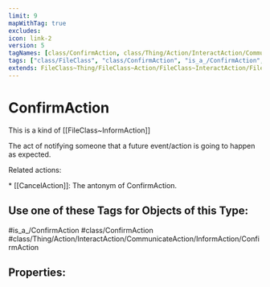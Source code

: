 ```yaml
---
limit: 9
mapWithTag: true
excludes:
icon: link-2
version: 5
tagNames: [class/ConfirmAction, class/Thing/Action/InteractAction/CommunicateAction/InformAction/ConfirmAction, is_a_/ConfirmAction, schema-org/ConfirmAction]
tags: ["class/FileClass", "class/ConfirmAction", "is_a_/ConfirmAction", "class/Thing/Action/InteractAction/CommunicateAction/InformAction/ConfirmAction"]
extends: FileClass~Thing/FileClass~Action/FileClass~InteractAction/FileClass~CommunicateAction/FileClass~InformAction
---
```


# ConfirmAction
This is a kind of [[FileClass~InformAction]]

The act of notifying someone that a future event/action is going to happen as expected.

Related actions:

\* [[CancelAction]]: The antonym of ConfirmAction.


## Use one of these Tags for Objects of this Type:

#is_a_/ConfirmAction
#class/ConfirmAction
#class/Thing/Action/InteractAction/CommunicateAction/InformAction/ConfirmAction

## Properties:


